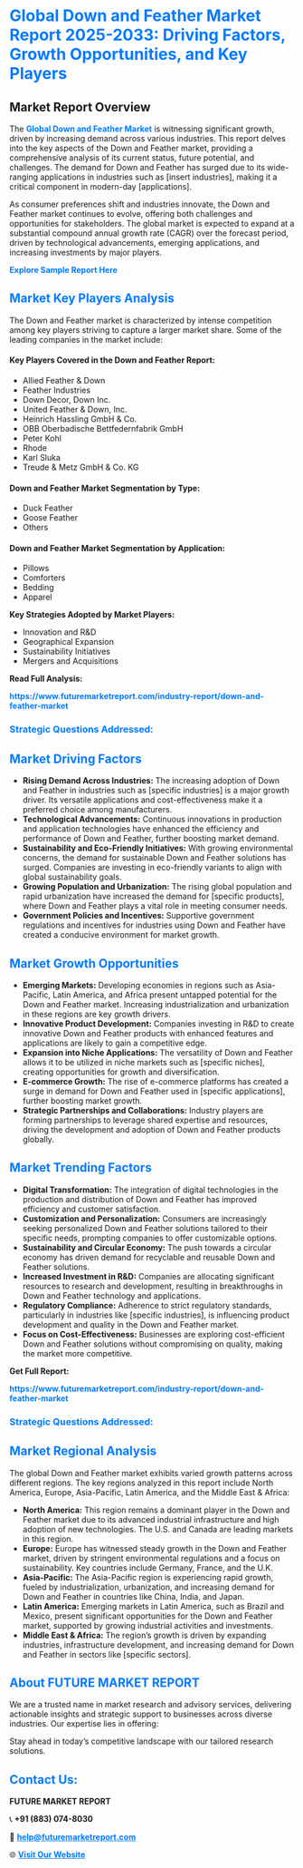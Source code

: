 <h1 style="color: #007BFF;">Global Down and Feather Market Report 2025-2033: Driving Factors, Growth Opportunities, and Key Players</h1>

<section id="overview">
<h2>Market Report Overview</h2>
<p>The <a href="https://www.futuremarketreport.com/industry-report/down-and-feather-market" style="color: #007BFF; text-decoration: none;"><strong>Global Down and Feather Market</strong></a> is witnessing significant growth, driven by increasing demand across various industries. This report delves into the key aspects of the Down and Feather market, providing a comprehensive analysis of its current status, future potential, and challenges. The demand for Down and Feather has surged due to its wide-ranging applications in industries such as [insert industries], making it a critical component in modern-day [applications].</p>
<p>As consumer preferences shift and industries innovate, the Down and Feather market continues to evolve, offering both challenges and opportunities for stakeholders. The global market is expected to expand at a substantial compound annual growth rate (CAGR) over the forecast period, driven by technological advancements, emerging applications, and increasing investments by major players.</p>
</section>

<section id="overview">
<p><a href="https://www.futuremarketreport.com/request-sample/reportId=104393" style="color: #007BFF; text-decoration: none;"><strong>Explore Sample Report Here</strong></a></p>
</section>

<section id="key-players">
<h2 style="color: #007BFF;">Market Key Players Analysis</h2>
<p>The Down and Feather market is characterized by intense competition among key players striving to capture a larger market share. Some of the leading companies in the market include:</p>
<h4>Key Players Covered in the Down and Feather Report:</h4>
<ul><li>Allied Feather &amp; Down</li><li>Feather Industries</li><li>Down Decor, Down Inc.</li><li>United Feather &amp; Down, Inc.</li><li>Heinrich Hassling GmbH &amp; Co.</li><li>OBB Oberbadische Bettfedernfabrik GmbH</li><li>Peter Kohl</li><li>Rhode</li><li>Karl Sluka</li><li>Treude &amp; Metz GmbH &amp; Co. KG</li></ul>
<h4>Down and Feather Market Segmentation by Type:</h4>
<ul><li>Duck Feather</li><li>Goose Feather</li><li>Others</li></ul>

<h4>Down and Feather Market Segmentation by Application:</h4>
<ul><li>Pillows</li><li>Comforters</li><li>Bedding</li><li>Apparel</li></ul>
<p><strong>Key Strategies Adopted by Market Players:</strong></p>
<ul>
<li>Innovation and R&D</li>
<li>Geographical Expansion</li>
<li>Sustainability Initiatives</li>
<li>Mergers and Acquisitions</li>
</ul>
</section>

<section>
<p><strong>Read Full Analysis: </strong></p><a href="https://www.futuremarketreport.com/industry-report/down-and-feather-market" style="color: #007BFF; text-decoration: none;"><strong>https://www.futuremarketreport.com/industry-report/down-and-feather-market</strong></a>
<h3 style="color: #007BFF;">Strategic Questions Addressed:</h3>
</section>

<section id="driving-factors">
<h2 style="color: #007BFF;">Market Driving Factors</h2>
<ul>
<li><strong>Rising Demand Across Industries:</strong> The increasing adoption of Down and Feather in industries such as [specific industries] is a major growth driver. Its versatile applications and cost-effectiveness make it a preferred choice among manufacturers.</li>
<li><strong>Technological Advancements:</strong> Continuous innovations in production and application technologies have enhanced the efficiency and performance of Down and Feather, further boosting market demand.</li>
<li><strong>Sustainability and Eco-Friendly Initiatives:</strong> With growing environmental concerns, the demand for sustainable Down and Feather solutions has surged. Companies are investing in eco-friendly variants to align with global sustainability goals.</li>
<li><strong>Growing Population and Urbanization:</strong> The rising global population and rapid urbanization have increased the demand for [specific products], where Down and Feather plays a vital role in meeting consumer needs.</li>
<li><strong>Government Policies and Incentives:</strong> Supportive government regulations and incentives for industries using Down and Feather have created a conducive environment for market growth.</li>
</ul>
</section>

<section id="growth-opportunities">
<h2 style="color: #007BFF;">Market Growth Opportunities</h2>
<ul>
<li><strong>Emerging Markets:</strong> Developing economies in regions such as Asia-Pacific, Latin America, and Africa present untapped potential for the Down and Feather market. Increasing industrialization and urbanization in these regions are key growth drivers.</li>
<li><strong>Innovative Product Development:</strong> Companies investing in R&D to create innovative Down and Feather products with enhanced features and applications are likely to gain a competitive edge.</li>
<li><strong>Expansion into Niche Applications:</strong> The versatility of Down and Feather allows it to be utilized in niche markets such as [specific niches], creating opportunities for growth and diversification.</li>
<li><strong>E-commerce Growth:</strong> The rise of e-commerce platforms has created a surge in demand for Down and Feather used in [specific applications], further boosting market growth.</li>
<li><strong>Strategic Partnerships and Collaborations:</strong> Industry players are forming partnerships to leverage shared expertise and resources, driving the development and adoption of Down and Feather products globally.</li>
</ul>
</section>

<section id="trending-factors">
<h2 style="color: #007BFF;">Market Trending Factors</h2>
<ul>
<li><strong>Digital Transformation:</strong> The integration of digital technologies in the production and distribution of Down and Feather has improved efficiency and customer satisfaction.</li>
<li><strong>Customization and Personalization:</strong> Consumers are increasingly seeking personalized Down and Feather solutions tailored to their specific needs, prompting companies to offer customizable options.</li>
<li><strong>Sustainability and Circular Economy:</strong> The push towards a circular economy has driven demand for recyclable and reusable Down and Feather solutions.</li>
<li><strong>Increased Investment in R&D:</strong> Companies are allocating significant resources to research and development, resulting in breakthroughs in Down and Feather technology and applications.</li>
<li><strong>Regulatory Compliance:</strong> Adherence to strict regulatory standards, particularly in industries like [specific industries], is influencing product development and quality in the Down and Feather market.</li>
<li><strong>Focus on Cost-Effectiveness:</strong> Businesses are exploring cost-efficient Down and Feather solutions without compromising on quality, making the market more competitive.</li>
</ul>
</section>

<section>
<p><strong>Get Full Report: </strong></p><a href="https://www.futuremarketreport.com/industry-report/down-and-feather-market" style="color: #007BFF; text-decoration: none;"><strong>https://www.futuremarketreport.com/industry-report/down-and-feather-market</strong></a>
<h3 style="color: #007BFF;">Strategic Questions Addressed:</h3>
</section>


<section id="regional-analysis">
<h2 style="color: #007BFF;">Market Regional Analysis</h2>
<p>The global Down and Feather market exhibits varied growth patterns across different regions. The key regions analyzed in this report include North America, Europe, Asia-Pacific, Latin America, and the Middle East & Africa:</p>
<ul>
<li><strong>North America:</strong> This region remains a dominant player in the Down and Feather market due to its advanced industrial infrastructure and high adoption of new technologies. The U.S. and Canada are leading markets in this region.</li>
<li><strong>Europe:</strong> Europe has witnessed steady growth in the Down and Feather market, driven by stringent environmental regulations and a focus on sustainability. Key countries include Germany, France, and the U.K.</li>
<li><strong>Asia-Pacific:</strong> The Asia-Pacific region is experiencing rapid growth, fueled by industrialization, urbanization, and increasing demand for Down and Feather in countries like China, India, and Japan.</li>
<li><strong>Latin America:</strong> Emerging markets in Latin America, such as Brazil and Mexico, present significant opportunities for the Down and Feather market, supported by growing industrial activities and investments.</li>
<li><strong>Middle East & Africa:</strong> The region’s growth is driven by expanding industries, infrastructure development, and increasing demand for Down and Feather in sectors like [specific sectors].</li>
</ul>
</section>

<footer>
<h2 style="color: #007BFF;">About FUTURE MARKET REPORT</h2>
<p>We are a trusted name in market research and advisory services, delivering actionable insights and strategic support to businesses across diverse industries. Our expertise lies in offering:</p>

<p>Stay ahead in today’s competitive landscape with our tailored research solutions.</p>

<h2 style="color: #007BFF;">Contact Us:</h2>
<p><strong>FUTURE MARKET REPORT</strong></p>
<p>📞 <strong>+91 (883) 074-8030</strong></p>
<p>📧 <strong><a href="mailto:help@futuremarketreport.com" style="color: #007BFF;">help@futuremarketreport.com</a></strong></p>
<p>🌐 <strong><a href="https://www.futuremarketreport.com/" style="color: #007BFF;">Visit Our Website</a></strong></p>
</footer>